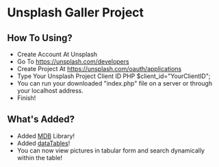 # Unsplash Galler Project

## How To Using?

- Create Account At Unsplash
- Go To https://unsplash.com/developers
- Create Project At https://unsplash.com/oauth/applications
- Type Your Unsplash Project Client ID PHP $client_id="YourClientID";
- You can run your downloaded "index.php" file on a server or through your localhost address.
- Finish!

## What's Added?
- Added [MDB](https://mdbootstrap.com/ "MDB") Library!
- Added [dataTables](https://datatables.net/ "dataTables")!
- You can now view pictures in tabular form and search dynamically within the table!
